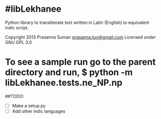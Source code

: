 #libLekhanee
===========
Python library to transliterate text written in Latin (English) to equivalent indic script.

Copyright 2013 Prasanna Suman <prasanna.tux@gmail.com>
Licensed under GNU GPL 3.0

To see a sample run go to the parent directory and run,
$ python -m libLekhanee.tests.ne_NP.np
===========
##TODO:
- [ ] Make a setup.py 
- [ ] Add other indic languages
